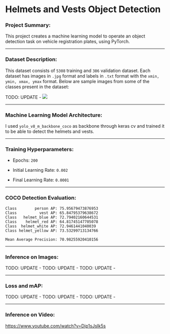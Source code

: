 # Helmets and Vests Object Detection

### Project Summary:
This project creates a machine learning model to operate an object detection task on vehicle registration plates, using PyTorch.

---

### Dataset Description:

This dataset consists of `5308` training and `386` validation dataset. Each dataset has images in `.jpg` format and labels in `.txt` format with the `xmin, ymin, xmax, ymax` format. Below are sample images from some of the classes present in the dataset:

TODO: UPDATE - ![](./visuals/sports_classification_image.jpg?raw=true)

---

### Machine Learning Model Architecture:

I used `yolo_v8_m_backbone_coco` as backbone through keras cv and trained it to be able to detect the helmets and vests. 

---

### Training Hyperparameters:

* Epochs: `200`
  
* Initial Learning Rate: `0.002`

* Final Learning Rate: `0.0001`

---

### COCO Detection Evaluation:

```
Class        person AP: 75.95679473876953
Class          vest AP: 65.84795379638672
Class   helmet_blue AP: 72.79402160644531
Class    helmet_red AP: 64.81745147705078
Class  helmet_white AP: 72.9461441040039
Class helmet_yellow AP: 73.53299713134766

Mean Average Precision: 70.98255920410156
```

---

### Inference on Images:

TODO: UPDATE -
TODO: UPDATE -
TODO: UPDATE -

---

### Loss and mAP:

TODO: UPDATE -
TODO: UPDATE -
TODO: UPDATE -

---

### Inference on Video:

https://www.youtube.com/watch?v=Dip1sJsIk5s
